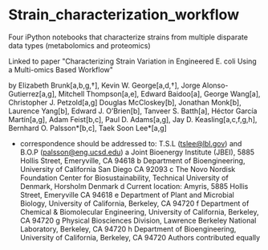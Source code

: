 # Strain_characterization_workflow
Four iPython notebooks that characterize strains from multiple disparate data types (metabolomics and proteomics)

Linked to paper "Characterizing Strain Variation in Engineered E. coli Using a Multi-omics Based Workflow"

by Elizabeth Brunk[a,b,g,†], Kevin W. George[a,d,†], Jorge Alonso-Gutierrez[a,g], Mitchell Thompson[a,e], Edward Baidoo[a], George Wang[a], Christopher J. Petzold[a,g] Douglas McCloskey[b], Jonathan Monk[b], Laurence Yang[b], Edward J. O’Brien[b], Tanveer S. Batth[a], Héctor García Martín[a,g], Adam Feist[b,c], Paul D. Adams[a,g], Jay D. Keasling[a,c,f,g,h], Bernhard O. Palsson*[b,c], Taek Soon Lee*[a,g]

* correspondence should be addressed to: T.S.L (tslee@lbl.gov) and B.O.P (palsson@eng.ucsd.edu)
a Joint Bioenergy Institute (JBEI), 5885 Hollis Street, Emeryville, CA 94618
b Department of Bioengineering, University of California San Diego CA 92093
c The Novo Nordisk Foundation Center for Biosustainability, Technical University of Denmark, Horsholm Denmark
d Current location: Amyris, 5885 Hollis Street, Emeryville CA 94618
e Department of Plant and Microbial Biology, University of California, Berkeley, CA 94720
f Department of Chemical & Biomolecular Engineering, University of California, Berkeley, CA 94720
g Physical Biosciences Division, Lawrence Berkeley National Laboratory, Berkeley, CA 94720
h Department of Bioengineering, University of California, Berkeley, CA 94720
Authors contributed equally

